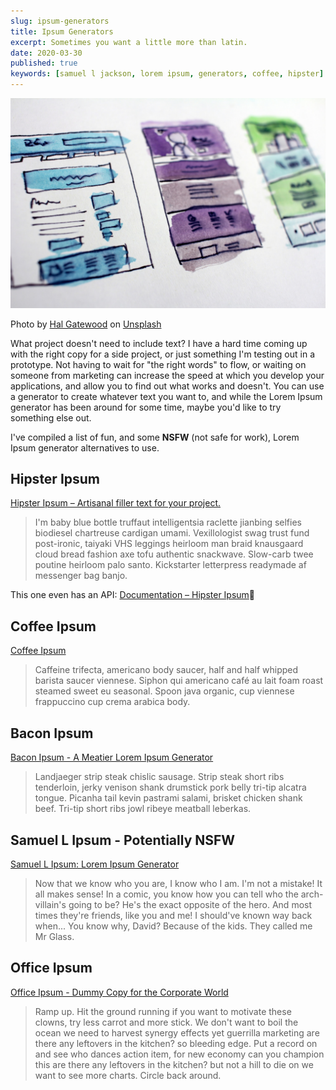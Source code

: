 ```yaml
---
slug: ipsum-generators
title: Ipsum Generators
excerpt: Sometimes you want a little more than latin.
date: 2020-03-30
published: true
keywords: [samuel l jackson, lorem ipsum, generators, coffee, hipster]
---
```


![Abstract UI Mockups](./images/abstract-ui-mockups.jpg)

Photo by
[Hal Gatewood](https://unsplash.com/@halgatewood?utm_source=unsplash&utm_medium=referral&utm_content=creditCopyText)
on
[Unsplash](https://unsplash.com/?utm_source=unsplash&utm_medium=referral&utm_content=creditCopyText)

What project doesn't need to include text? I have a hard time coming up with the
right copy for a side project, or just something I'm testing out in a prototype.
Not having to wait for "the right words" to flow, or waiting on someone from
marketing can increase the speed at which you develop your applications, and
allow you to find out what works and doesn't. You can use a generator to create
whatever text you want to, and while the Lorem Ipsum generator has been around
for some time, maybe you'd like to try something else out.

I've compiled a list of fun, and some **NSFW** (not safe for work), Lorem Ipsum
generator alternatives to use.

## Hipster Ipsum

[Hipster Ipsum – Artisanal filler text for your project.](https://hipsum.co/)

> I'm baby blue bottle truffaut intelligentsia raclette jianbing selfies
> biodiesel chartreuse cardigan umami. Vexillologist swag trust fund
> post-ironic, taiyaki VHS leggings heirloom man braid knausgaard cloud bread
> fashion axe tofu authentic snackwave. Slow-carb twee poutine heirloom palo
> santo. Kickstarter letterpress readymade af messenger bag banjo.

This one even has an API:
[Documentation – Hipster Ipsum](https://hipsum.co/the-api/)

## Coffee Ipsum

[Coffee Ipsum](http://coffeeipsum.com/)

> Caffeine trifecta, americano body saucer, half and half whipped barista saucer
> viennese. Siphon qui americano café au lait foam roast steamed sweet eu
> seasonal. Spoon java organic, cup viennese frappuccino cup crema arabica body.

## Bacon Ipsum

[Bacon Ipsum - A Meatier Lorem Ipsum Generator](https://baconipsum.com/)

> Landjaeger strip steak chislic sausage. Strip steak short ribs tenderloin,
> jerky venison shank drumstick pork belly tri-tip alcatra tongue. Picanha tail
> kevin pastrami salami, brisket chicken shank beef. Tri-tip short ribs jowl
> ribeye meatball leberkas.

## Samuel L Ipsum - Potentially NSFW

[Samuel L Ipsum: Lorem Ipsum Generator](https://slipsum.com/)

> Now that we know who you are, I know who I am. I'm not a mistake! It all makes
> sense! In a comic, you know how you can tell who the arch-villain's going to
> be? He's the exact opposite of the hero. And most times they're friends, like
> you and me! I should've known way back when... You know why, David? Because of
> the kids. They called me Mr Glass.

## Office Ipsum

[Office Ipsum - Dummy Copy for the Corporate World](http://officeipsum.com/)

> Ramp up. Hit the ground running if you want to motivate these clowns, try less
> carrot and more stick. We don't want to boil the ocean we need to harvest
> synergy effects yet guerrilla marketing are there any leftovers in the
> kitchen? so bleeding edge. Put a record on and see who dances action item, for
> new economy can you champion this are there any leftovers in the kitchen? but
> not a hill to die on we want to see more charts. Circle back around.
